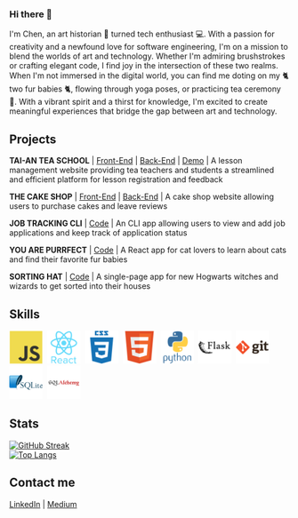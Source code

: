### Hi there 👋
I'm Chen, an art historian 🎨 turned tech enthusiast 💻. With a passion for creativity and a newfound love for software engineering, I'm on a mission to blend the worlds of art and technology. Whether I'm admiring brushstrokes or crafting elegant code, I find joy in the intersection of these two realms. When I'm not immersed in the digital world, you can find me doting on my 🐈 two fur babies 🐈, flowing through yoga poses, or practicing tea ceremony 🍵. With a vibrant spirit and a thirst for knowledge, I'm excited to create meaningful experiences that bridge the gap between art and technology.

## Projects
**TAI-AN TEA SCHOOL** | [Front-End](https://github.com/LuluLalaJ/tai-an-client) | [Back-End](https://github.com/LuluLalaJ/tai-an-server) | [Demo](https://youtu.be/MHkbDOhzjl0) | A lesson management website providing tea teachers and students a streamlined and efficient platform for lesson registration and feedback

**THE CAKE SHOP** | [Front-End](https://github.com/LuluLalaJ/cake_shop_frontend) | [Back-End](https://github.com/LuluLalaJ/cake_shop_backend) | A cake shop website allowing users to purchase cakes and leave reviews

**JOB TRACKING CLI** | [Code](https://github.com/LuluLalaJ/job_tracking_cli) | An CLI app allowing users to view and add job applications and keep track of application status

**YOU ARE PURRFECT** | [Code](https://github.com/LuluLalaJ/you-are-purrfect-react-app) | A React app for cat lovers to learn about cats and find their favorite fur babies

**SORTING HAT** | [Code](https://github.com/LuluLalaJ/sorting-hat-app) | A single-page app for new Hogwarts witches and wizards to get sorted into their houses

## Skills
<div> 
  <img src="https://github.com/devicons/devicon/blob/master/icons/javascript/javascript-original.svg" title="JavaScript" alt="JavaScript" width="60" height="60"/>&nbsp;
  <img src="https://github.com/devicons/devicon/blob/master/icons/react/react-original-wordmark.svg" title="React" alt="React" width="60" height="60"/>&nbsp;
  <img src="https://github.com/devicons/devicon/blob/master/icons/css3/css3-plain-wordmark.svg"  title="CSS3" alt="CSS" width="60" height="60"/>&nbsp;
  <img src="https://github.com/devicons/devicon/blob/master/icons/html5/html5-original.svg" title="HTML5" alt="HTML" width="60" height="60"/>&nbsp;
  <img src="https://github.com/devicons/devicon/blob/master/icons/python/python-original-wordmark.svg" title="Python" alt="Python" width="60" height="60"/>&nbsp;
  <img src="https://github.com/devicons/devicon/blob/master/icons/flask/flask-original-wordmark.svg" title="Flask" alt="Flask" width=width="60" height="60"/>&nbsp;
  <img src="https://github.com/devicons/devicon/blob/master/icons/git/git-original-wordmark.svg" title="Git" alt="Git" width=width="60" height="60"/>&nbsp;
  <img src="https://github.com/devicons/devicon/blob/master/icons/sqlite/sqlite-original-wordmark.svg" title="sqlite" alt="sqlite" width="60" height="60"/>&nbsp;
  <img src="https://github.com/devicons/devicon/blob/master/icons/sqlalchemy/sqlalchemy-original-wordmark.svg" title="sqlalchemy" alt="sqlalchemy" width="60" height="60"/>&nbsp;
</div>

## Stats
[![GitHub Streak](http://github-readme-streak-stats.herokuapp.com?user=LuluLalaJ&theme=dark)](https://git.io/streak-stats)
<br>
[![Top Langs](https://github-readme-stats.vercel.app/api/top-langs/?username=LuluLalaJ&layout=compact&theme=vision-friendly-dark)](https://github.com/anuraghazra/github-readme-stats)

## Contact me
[LinkedIn](https://www.linkedin.com/in/chenjiang15/) | [Medium](https://medium.com/@chjiang15) 

<!--
**LuluLalaJ/LuluLalaJ** is a ✨ _special_ ✨ repository because its `README.md` (this file) appears on your GitHub profile.

Here are some ideas to get you started:

- 🔭 I’m currently working on ...
- 🌱 I’m currently learning ...
- 👯 I’m looking to collaborate on ...
- 🤔 I’m looking for help with ...
- 💬 Ask me about ...
- 📫 How to reach me: ...
- 😄 Pronouns: ...
- ⚡ Fun fact: ...
-->
